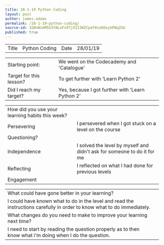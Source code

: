 ```yaml
---
title: 28-1-19 Python Coding
layout: post
author: james.adams
permalink: /28-1-19-python-coding/
source-id: 1GNnWzmM5G3tNLxFs07jX2I2WZCpeF0ioKDoykPWqZGU
published: true
---
```

<table>
  <tr>
    <td>Title</td>
    <td>Python Coding</td>
    <td>Date</td>
    <td>28/01/19</td>
  </tr>
</table>


<table>
  <tr>
    <td>Starting point:</td>
    <td>We went on the Codecademy and 'Catalogue' </td>
  </tr>
  <tr>
    <td>Target for this lesson?</td>
    <td>To get further with ‘Learn Python 2’</td>
  </tr>
  <tr>
    <td>Did I reach my target? </td>
    <td>Yes, because I got further with ‘Learn Python 2’</td>
  </tr>
</table>


<table>
  <tr>
    <td>How did you use your learning habits this week?</td>
    <td></td>
  </tr>
  <tr>
    <td>Persevering</td>
    <td>I persevered when I got stuck on a level on the course</td>
  </tr>
  <tr>
    <td>Questioning?</td>
    <td></td>
  </tr>
  <tr>
    <td>Independence</td>
    <td>I solved the level by myself and didn't ask for someone to do it for me</td>
  </tr>
  <tr>
    <td>Reflecting</td>
    <td>I reflected on what I had done for previous levels </td>
  </tr>
  <tr>
    <td>Engagement</td>
    <td></td>
  </tr>
</table>


<table>
  <tr>
    <td>What could have gone better in your learning?</td>
    <td></td>
  </tr>
  <tr>
    <td>I could have known what to do in the level and read the instructions carefully in order to know what to do immediately.</td>
    <td></td>
  </tr>
  <tr>
    <td>What changes do you need to make to improve your learning next time?</td>
    <td></td>
  </tr>
  <tr>
    <td>I need to start by reading the question properly as to then know what i'm doing when I do the question.</td>
    <td></td>
  </tr>
</table>



